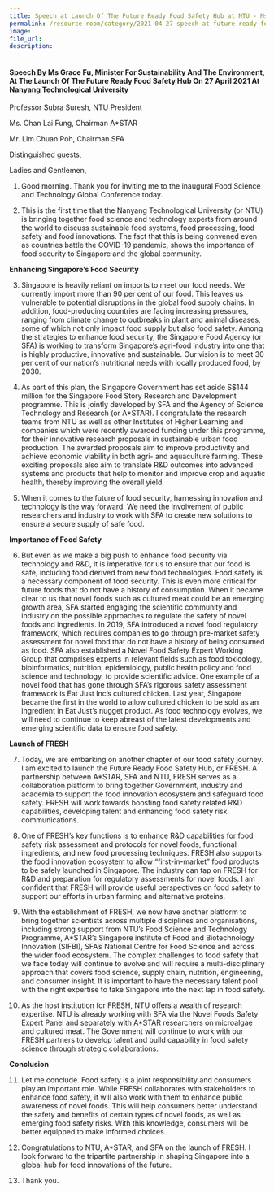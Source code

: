 ```yaml
---
title: Speech at Launch Of The Future Ready Food Safety Hub at NTU - Ms Grace Fu
permalink: /resource-room/category/2021-04-27-speech-at-future-ready-food-safety-hub
image:
file_url:
description:
---
```


#### Speech By Ms Grace Fu, Minister For Sustainability And The Environment, At The Launch Of The Future Ready Food Safety Hub On 27 April 2021 At Nanyang Technological University

Professor Subra Suresh, NTU President

Ms. Chan Lai Fung, Chairman A*STAR

Mr. Lim Chuan Poh, Chairman SFA

Distinguished guests,

Ladies and Gentlemen,
 
1.	Good morning. Thank you for inviting me to the inaugural Food Science and Technology Global Conference today. 

2.	This is the first time that the Nanyang Technological University (or NTU) is bringing together food science and technology experts from around the world to discuss sustainable food systems, food processing, food safety and food innovations. The fact that this is being convened even as countries battle the COVID-19 pandemic, shows the importance of food security to Singapore and the global community. 

**Enhancing Singapore’s Food Security**

3.	Singapore is heavily reliant on imports to meet our food needs. We currently import more than 90 per cent of our food. This leaves us vulnerable to potential disruptions in the global food supply chains. In addition, food-producing countries are facing increasing pressures, ranging from climate change to outbreaks in plant and animal diseases, some of which not only impact food supply but also food safety. Among the strategies to enhance food security, the Singapore Food Agency (or SFA) is working to transform Singapore’s agri-food industry into one that is highly productive, innovative and sustainable. Our vision is to meet 30 per cent of our nation’s nutritional needs with locally produced food, by 2030. 

4.	As part of this plan, the Singapore Government has set aside S$144 million for the Singapore Food Story Research and Development programme. This is jointly developed by SFA and the Agency of Science Technology and Research (or A*STAR). I congratulate the research teams from NTU as well as other Institutes of Higher Learning and companies which were recently awarded funding under this programme, for their innovative research proposals in sustainable urban food production. The awarded proposals aim to improve productivity and achieve economic viability in both agri- and aquaculture farming. These exciting proposals also aim to translate R&D outcomes into advanced systems and products that help to monitor and improve crop and aquatic health, thereby improving the overall yield. 

5.	When it comes to the future of food security, harnessing innovation and technology is the way forward. We need the involvement of public researchers and industry to work with SFA to create new solutions to ensure a secure supply of safe food.  

**Importance of Food Safety**

6.	But even as we make a big push to enhance food security via technology and R&D, it is imperative for us to ensure that our food is safe, including food derived from new food technologies. Food safety is a necessary component of food security. This is even more critical for future foods that do not have a history of consumption. When it became clear to us that novel foods such as cultured meat could be an emerging growth area, SFA started engaging the scientific community and industry on the possible approaches to regulate the safety of novel foods and ingredients. In 2019, SFA introduced a novel food regulatory framework, which requires companies to go through pre-market safety assessment for novel food that do not have a history of being consumed as food. SFA also established a Novel Food Safety Expert Working Group that comprises experts in relevant fields such as food toxicology, bioinformatics, nutrition, epidemiology, public health policy and food science and technology, to provide scientific advice. One example of a novel food that has gone through SFA’s rigorous safety assessment framework is Eat Just Inc’s cultured chicken. Last year, Singapore became the first in the world to allow cultured chicken to be sold as an ingredient in Eat Just’s nugget product. As food technology evolves, we will need to continue to keep abreast of the latest developments and emerging scientific data to ensure food safety.

**Launch of FRESH**

7.	Today, we are embarking on another chapter of our food safety journey. I am excited to launch the Future Ready Food Safety Hub, or FRESH. A partnership between A*STAR, SFA and NTU, FRESH serves as a collaboration platform to bring together Government, industry and academia to support the food innovation ecosystem and safeguard food safety. FRESH will work towards boosting food safety related R&D capabilities, developing talent and enhancing food safety risk communications. 

8.	One of FRESH’s key functions is to enhance R&D capabilities for food safety risk assessment and protocols for novel foods, functional ingredients, and new food processing techniques. FRESH also supports the food innovation ecosystem to allow “first-in-market” food products to be safely launched in Singapore. The industry can tap on FRESH for R&D and preparation for regulatory assessments for novel foods. I am confident that FRESH will provide useful perspectives on food safety to support our efforts in urban farming and alternative proteins. 

9.	With the establishment of FRESH, we now have another platform to bring together scientists across multiple disciplines and organisations, including strong support from NTU’s Food Science and Technology Programme, A*STAR’s Singapore institute of Food and Biotechnology Innovation (SIFBI), SFA’s National Centre for Food Science and across the wider food ecosystem. The complex challenges to food safety that we face today will continue to evolve and will require a multi-disciplinary approach that covers food science, supply chain, nutrition, engineering, and consumer insight. It is important to have the necessary talent pool with the right expertise to take Singapore into the next lap in food safety.

10.	As the host institution for FRESH, NTU offers a wealth of research expertise. NTU is already working with SFA via the Novel Foods Safety Expert Panel and separately with A*STAR researchers on microalgae and cultured meat. The Government will continue to work with our FRESH partners to develop talent and build capability in food safety science through strategic collaborations. 

**Conclusion**

11.	Let me conclude. Food safety is a joint responsibility and consumers play an important role. While FRESH collaborates with stakeholders to enhance food safety, it will also work with them to enhance public awareness of novel foods. This will help consumers better understand the safety and benefits of certain types of novel foods, as well as emerging food safety risks. With this knowledge, consumers will be better equipped to make informed choices. 

12.	Congratulations to NTU, A*STAR, and SFA on the launch of FRESH. I look forward to the tripartite partnership in shaping Singapore into a global hub for food innovations of the future.

13.	Thank you.
